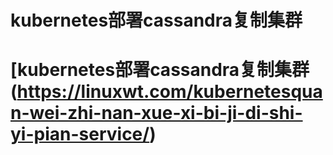 # kubernetes部署cassandra复制集群
# [kubernetes部署cassandra复制集群(https://linuxwt.com/kubernetesquan-wei-zhi-nan-xue-xi-bi-ji-di-shi-yi-pian-service/)    

